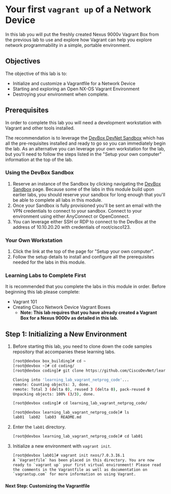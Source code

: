 # Your first `vagrant up` of a Network Device

In this lab you will put the freshly created Nexus 9000v Vagrant Box from the previous lab to use and explore how Vagrant can help you explore network programmability in a simple, portable environment.  

## Objectives

The objective of this lab is to:

* Initialize and customize a Vagrantfile for a Network Device
* Starting and exploring an Open NX-OS Vagrant Environment
* Destroying your environment when complete.  

## Prerequisites

In order to complete this lab you will need a development workstation with Vagrant and other tools installed.  

The recommendation is to leverage the [DevBox DevNet Sandbox](https://devnetsandbox.cisco.com/RM/Diagram/Index/f1a51f3b-3377-444d-97f0-5ad300d976be?diagramType=Topology) which has all the pre-requisites installed and ready to go so you can immediately begin the lab.  As an alternative you can leverage your own workstation for the lab, but you'll need to follow the steps listed in the "Setup your own computer" information at the top of the lab.  

### Using the DevBox Sandbox

1. Reserve an instance of the Sandbox by clicking navigating the [DevBox Sandbox](https://devnetsandbox.cisco.com/RM/Diagram/Index/f1a51f3b-3377-444d-97f0-5ad300d976be?diagramType=Topology) page.  Because some of the labs in this module build upon earlier labs, you should reserve your sandbox for long enough that you'll be able to complete all labs in this module.  
1. Once your Sandbox is fully provisioned you'll be sent an email with the VPN credentials to connect to your sandbox.  Connect to your environment using either AnyConnect or OpenConnect.  
1. You can leverage either SSH or RDP to connect to the DevBox at the address of 10.10.20.20 with credentials of root/cisco123.  

### Your Own Workstation

1. Click the link at the top of the page for "Setup your own computer".
1. Follow the setup details to install and configure all the prerequisites needed for the labs in this module.  

### Learning Labs to Complete First

It is recommended that you complete the labs in this module in order.  Before beginning this lab please complete:

* Vagrant 101
* Creating Cisco Network Device Vagrant Boxes
  * **Note: This lab requires that you have already created a Vagrant Box for a Nexus 9000v as detailed in this lab.**  

## Step 1: Initializing a New Environment

1. Before starting this lab, you need to clone down the code samples repository that accompanies these learning labs.  

    ```bash
    [root@devbox box_building]# cd ~
    [root@devbox ~]# cd coding/
    [root@devbox coding]# git clone https://github.com/CiscoDevNet/learning_lab_vagrant_netprog_code

    Cloning into 'learning_lab_vagrant_netprog_code'...
    remote: Counting objects: 3, done.
    remote: Total 3 (delta 0), reused 3 (delta 0), pack-reused 0
    Unpacking objects: 100% (3/3), done.

    [root@devbox coding]# cd learning_lab_vagrant_netprog_code/

    [root@devbox learning_lab_vagrant_netprog_code]# ls
    lab01  lab02  lab03  README.md
    ```

1. Enter the `lab01` directory.  

    ```bash
    [root@devbox learning_lab_vagrant_netprog_code]# cd lab01
    ```

1. Initialize a new environment with `vagrant init`.  

    ```bash
    [root@devbox lab01]# vagrant init nxos/7.0.3.I6.1
    A `Vagrantfile` has been placed in this directory. You are now
    ready to `vagrant up` your first virtual environment! Please read
    the comments in the Vagrantfile as well as documentation on
    `vagrantup.com` for more information on using Vagrant.
    ```

#### Next Step: Customizing the Vagrantfile
